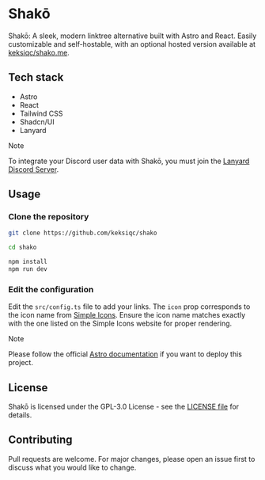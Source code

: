 # Shakō

Shakō: A sleek, modern linktree alternative built with Astro and React. Easily customizable and self-hostable, with an optional hosted version available at [keksiqc/shako.me](https://github.com/keksiq/shako.me).

## Tech stack

- Astro
- React
- Tailwind CSS
- Shadcn/UI
- Lanyard

> [!NOTE]
> To integrate your Discord user data with Shakō, you must join the [Lanyard Discord Server](https://discord.gg/lanyard).

## Usage

### Clone the repository

```bash
git clone https://github.com/keksiqc/shako

cd shako

npm install
npm run dev
```

### Edit the configuration

Edit the `src/config.ts` file to add your links.
The `icon` prop corresponds to the icon name from [Simple Icons](https://simpleicons.org/). Ensure the icon name matches exactly with the one listed on the Simple Icons website for proper rendering.

> [!NOTE]
> Please follow the official [Astro documentation](https://docs.astro.build/en/guides/deploy/) if you want to deploy this project.

## License

Shakō is licensed under the GPL-3.0 License - see the [LICENSE file](./LICENSE) for details.

## Contributing

Pull requests are welcome. For major changes, please open an issue first to discuss what you would like to change.
